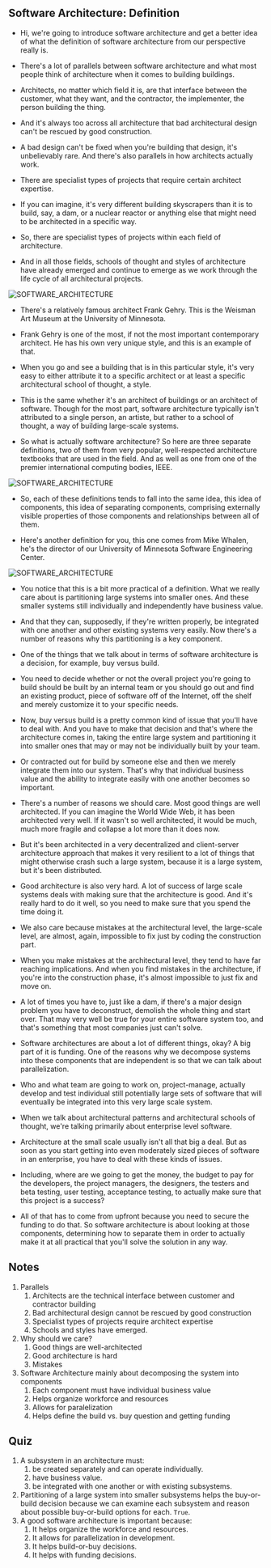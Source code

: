## Software Architecture: Definition


- Hi, we're going to introduce software architecture and get a better idea of what the definition of software architecture from our perspective really is.

- There's a lot of parallels between software architecture and what most people think of architecture when it comes to building buildings. 

- Architects, no matter which field it is, are that interface between the customer, what they want, and the contractor, the implementer, the person building the thing.

- And it's always too across all architecture that bad architectural design can't be rescued by good construction. 

- A bad design can't be fixed when you're building that design, it's unbelievably rare. And there's also parallels in how architects actually work. 

- There are specialist types of projects that require certain architect expertise. 

- If you can imagine, it's very different building skyscrapers than it is to build, say, a dam, or a nuclear reactor or anything else that might need to be architected in a specific way. 

- So, there are specialist types of projects within each field of architecture. 

- And in all those fields, schools of thought and styles of architecture have already emerged and continue to emerge as we work through the life cycle of all architectural projects.

![SOFTWARE_ARCHITECTURE](img/software_architecture_1.png)

- There's a relatively famous architect Frank Gehry. This is the Weisman Art Museum at the University of Minnesota. 

- Frank Gehry is one of the most, if not the most important contemporary architect. He has his own very unique style, and this is an example of that. 

- When you go and see a building that is in this particular style, it's very easy to either attribute it to a specific architect or at least a specific architectural school of thought, a style. 

- This is the same whether it's an architect of buildings or an architect of software. Though for the most part, software architecture typically isn't attributed to a single person, an artiste, but rather to a school of thought, a way of building large-scale systems.

- So what is actually software architecture? So here are three separate definitions, two of them from very popular, well-respected architecture textbooks that are used in the field. And as well as one from one of the premier international computing bodies, IEEE. 

![SOFTWARE_ARCHITECTURE](img/software_architecture_2.png)

- So, each of these definitions tends to fall into the same idea, this idea of components, this idea of separating components, comprising externally visible properties of those components and relationships between all of them.

- Here's another definition for you, this one comes from Mike Whalen, he's the director of our University of Minnesota Software Engineering Center. 

![SOFTWARE_ARCHITECTURE](img/software_architecture_3.png)

- You notice that this is a bit more practical of a definition. What we really care about is partitioning large systems into smaller ones. And these smaller systems still individually and independently have business value. 

- And that they can, supposedly, if they're written properly, be integrated with one another and other existing systems very easily. Now there's a number of reasons why this partitioning is a key component. 

- One of the things that we talk about in terms of software architecture is a decision, for example, buy versus build. 

- You need to decide whether or not the overall project you're going to build should be built by an internal team or you should go out and find an existing product, piece of software off of the Internet, off the shelf and merely customize it to your specific needs. 

- Now, buy versus build is a pretty common kind of issue that you'll have to deal with. And you have to make that decision and that's where the architecture comes in, taking the entire large system and partitioning it into smaller ones that may or may not be individually built by your team.

- Or contracted out for build by someone else and then we merely integrate them into our system. That's why that individual business value and the ability to integrate easily with one another becomes so important. 

- There's a number of reasons we should care. Most good things are well architected. If you can imagine the World Wide Web, it has been architected very well. If it wasn't so well architected, it would be much, much more fragile and collapse a lot more than it does now. 

- But it's been architected in a very decentralized and client-server architecture approach that makes it very resilient to a lot of things that might otherwise crash such a large system, because it is a large system, but it's been distributed.

- Good architecture is also very hard. A lot of success of large scale systems deals with making sure that the architecture is good. And it's really hard to do it well, so you need to make sure that you spend the time doing it.

- We also care because mistakes at the architectural level, the large-scale level, are almost, again, impossible to fix just by coding the construction part.

- When you make mistakes at the architectural level, they tend to have far reaching implications. And when you find mistakes in the architecture, if you're into the construction phase, it's almost impossible to just fix and move on. 

- A lot of times you have to, just like a dam, if there's a major design problem you have to deconstruct, demolish the whole thing and start over. That may very well be true for your entire software system too, and that's something that most companies just can't solve.

- Software architectures are about a lot of different things, okay? A big part of it is funding. One of the reasons why we decompose systems into these components that are independent is so that we can talk about parallelization.

- Who and what team are going to work on, project-manage, actually develop and test individual still potentially large sets of software that will eventually be integrated into this very large scale system. 

- When we talk about architectural patterns and architectural schools of thought, we're talking primarily about enterprise level software.

- Architecture at the small scale usually isn't all that big a deal. But as soon as you start getting into even moderately sized pieces of software in an enterprise, you have to deal with these kinds of issues. 

- Including, where are we going to get the money, the budget to pay for the developers, the project managers, the designers, the testers and beta testing, user testing, acceptance testing, to actually make sure that this project is a success? 

- All of that has to come from upfront because you need to secure the funding to do that. So software architecture is about looking at those components, determining how to separate them in order to actually make it at all practical that you'll solve the solution in any way.


## Notes

1. Parallels
    1. Architects are the technical interface between customer and contractor building <the thing>
    2. Bad architectural design cannot be rescued by good construction
    3. Specialist types of projects require architect expertise
    4. Schools and styles have emerged.
2. Why should we care?
    1. Good things are well-architected
    2. Good architecture is hard
    3. Mistakes
3. Software Architecture mainly about decomposing the system into components
    1. Each component must have individual business value
    2. Helps organize workforce and resources
    3. Allows for paralelization
    4. Helps define the build vs. buy question and getting funding


## Quiz

1. A subsystem in an architecture must: 
    1. be created separately and can operate individually.
    2. have business value. 
    3. be integrated with one another or with existing subsystems.
2. Partitioning of a large system into smaller subsystems helps the buy-or-build decision because we can examine each subsystem and reason about possible buy-or-build options for each. `True`.
3. A good software architecture is important because: 
    1. It helps organize the workforce and resources. 
    2. It allows for parallelization in development. 
    3. It helps build-or-buy decisions.
    4. It helps with funding decisions. 